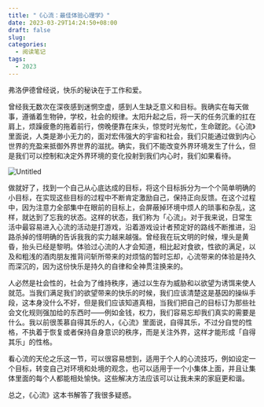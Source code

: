 ```yaml
---
title: "《心流：最佳体验心理学》"
date: 2023-03-29T14:24:50+08:00
draft: false
slug: 
categories:
  - 阅读笔记
tags:
  - 2023
---
```


弗洛伊德曾经说，快乐的秘诀在于工作和爱。

曾经我无数次在深夜感到迷惘空虚，感到人生缺乏意义和目标。我确实在每天做事，遵循着生物钟，学校，社会的规律。太阳升起之后，将一天的任务沉重的扛在肩上，烦躁疲惫的拖着前行，傍晚便靠在床头，惊觉时光匆忙，生命蹉跎。《心流》里面说，人类是渺小无力的，面对宏伟强大的宇宙和社会，我们只能通过做到内心世界的充盈来抵御外界世界的滋扰。确实，我们不能改变外界环境发生了什么，但是我们可以控制和决定外界环境的变化投射到我们内心时，我们如果看待。

![Untitled](https://s3-us-west-2.amazonaws.com/secure.notion-static.com/07133bb7-12be-48b5-a8df-92c97f15eca3/Untitled.png)

做就好了，找到一个自己从心底达成的目标，将这个目标拆分为一个个简单明确的小目标，在实现这些目标的过程中不断肯定激励自己，保持正向反馈。在这个过程中，因为注意力全部集中在眼前的目标上，会屏蔽掉环境中烦人的琐事和杂乱，这样，就达到了忘我的状态。这样的状态，我们称为「心流」。对于我来说，日常生活中最容易进入心流的活动是打游戏，沿着游戏设计者预定好的路线不断推进，沿路杀掉的怪明确的告诉我我的实力越来越强。曾经我在玩文明的时候，埋头是黄昏，抬头已经是黎明。体验过心流的人才会知道，相比起对食欲，性欲的满足，以及和粗浅的酒肉朋友推背问斩所带来的对烦恼的暂时忘却，心流带来的体验是持久而深沉的，因为这份快乐是持久的自律和全神贯注换来的。                       

人必然是社会性的，社会为了维持秩序，通过以生存为威胁和以欲望为诱饵来使人就范。当我们满足我们的欲望带来的快乐的时候，我们应该清楚这是基因的操纵手段，这本身没什么不好，但是我们应该知道真相，当我们把自己的目标订为那些社会文化规则强加给的东西时——例如金钱，权力，我们容易忘却我们真实的需要是什么。我以前很羡慕自得其乐的人，《心流》里面说，自得其乐，不过分自觉的性格，不执着于恢复或者保持自身意识的秩序，而是关注外界，这样才能形成「自得其乐」的性格。

看心流的天伦之乐这一节，可以很容易想到，适用于个人的心流技巧，例如设定一个目标，转变自己对环境和处境的观念，也可以适用于一个小集体上面，并且让集体里面的每个人都能相处愉快。这些解决方法应该可以让我未来的家庭更和谐。

总之，《心流》这本书解答了我很多疑惑。
